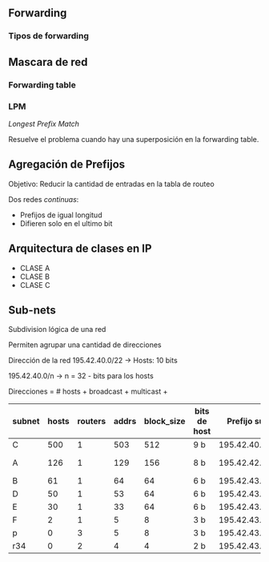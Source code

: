 
## Forwarding

### Tipos de forwarding


## Mascara de red



### Forwarding table 


### LPM

_Longest Prefix Match_

Resuelve el problema cuando hay una superposición en la forwarding table.


## Agregación de Prefijos 

Objetivo: Reducir la cantidad de entradas en la tabla de routeo

Dos redes _continuas_:
- Prefijos de igual longitud 
- Difieren solo en el ultimo bit


## Arquitectura de clases en IP

- CLASE A
- CLASE B
- CLASE C

## Sub-nets

Subdivision lógica de una red

Permiten agrupar una cantidad de direcciones 


Dirección de la red 195.42.40.0/22 -> Hosts: 10 bits 

195.42.40.0/n -> n = 32 - bits para los hosts

Direcciones = # hosts + broadcast + multicast +

| subnet | hosts | routers | addrs | block_size | bits de host | Prefijo subred   | Últimos bits                        |
| ------ | ----- | ------- | ----- | ---------- | ------------ | ---------------- | ----------------------------------- |
| C      | 500   | 1       | 503   | 512        | 9 b          | 195.42.40.0/23   | 00.00000000                         |
| A      | 126   | 1       | 129   | 156        | 8 b          | 195.42.42.0/24   | 01.11111111 + 1 : 00101010.00000000 |
| B      | 61    | 1       | 64    | 64         | 6 b          | 195.42.43.0/26   | 00101011.00000000                   |
| D      | 50    | 1       | 53    | 64         | 6 b          | 195.42.43.64/26  | 00101011.01000000                   |
| E      | 30    | 1       | 33    | 64         | 6 b          | 195.42.43.128/26 | 00101011.10000000                   |
| F      | 2     | 1       | 5     | 8          | 3 b          | 195.42.43.192/29 | 00101011.11000000                   |
| p      | 0     | 3       | 5     | 8          | 3 b          | 195.42.43.200/29 | 00101011.11001000                   |
| r34    | 0     | 2       | 4     | 4          | 2 b          | 195.42.43.208/30 | 00101011.11010000                   |

